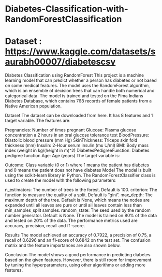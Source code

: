 # Diabetes-Classification-with-RandomForestClassification
# Dataset : https://www.kaggle.com/datasets/saurabh00007/diabetescsv

Diabetes Classification using RandomForest
This project is a machine learning model that can predict whether a person has diabetes or not based on some medical features. The model uses the RandomForest algorithm, which is an ensemble of decision trees that can handle both numerical and categorical data. The model is trained and tested on the Pima Indians Diabetes Database, which contains 768 records of female patients from a Native American population.

Dataset
The dataset can be downloaded from here. It has 8 features and 1 target variable. The features are:

Pregnancies: Number of times pregnant
Glucose: Plasma glucose concentration a 2 hours in an oral glucose tolerance test
BloodPressure: Diastolic blood pressure (mm Hg)
SkinThickness: Triceps skin fold thickness (mm)
Insulin: 2-Hour serum insulin (mu U/ml)
BMI: Body mass index (weight in kg/(height in m)^2)
DiabetesPedigreeFunction: Diabetes pedigree function
Age: Age (years)
The target variable is:

Outcome: Class variable (0 or 1) where 1 means the patient has diabetes and 0 means the patient does not have diabetes
Model
The model is built using the scikit-learn library in Python. The RandomForestClassifier class is used to create the model with the following parameters:

n_estimators: The number of trees in the forest. Default is 100.
criterion: The function to measure the quality of a split. Default is “gini”.
max_depth: The maximum depth of the tree. Default is None, which means the nodes are expanded until all leaves are pure or until all leaves contain less than min_samples_split samples.
random_state: The seed used by the random number generator. Default is None.
The model is trained on 80% of the data and tested on 20% of the data. The performance metrics used are accuracy, precision, recall and f1-score.

Results
The model achieved an accuracy of 0.7922, a precision of 0.75, a recall of 0.6296 and an f1-score of 0.6842 on the test set. The confusion matrix and the feature importances are also shown below.

Conclusion
The model shows a good performance in predicting diabetes based on the given features. However, there is still room for improvement by tuning the hyperparameters, using other algorithms or adding more features.
